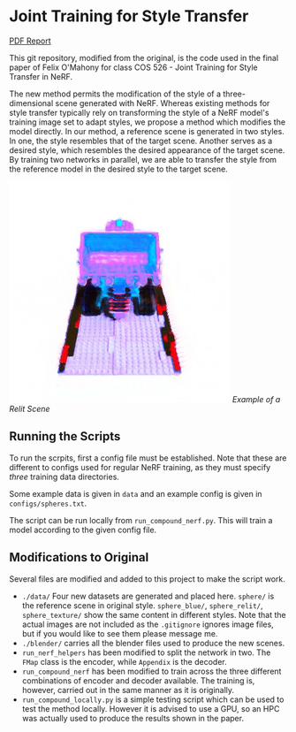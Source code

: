 # Joint Training for Style Transfer
[PDF Report](report/project_report.pdf)

This git repository, modified from the original, is the code used in the final paper of Felix O'Mahony for class COS 526 - Joint Training for Style Transfer in NeRF.

The new method permits the modification of the style of a three-dimensional scene generated with NeRF. Whereas existing methods for style transfer typically rely on transforming the style of a NeRF model's training image set to adapt styles, we propose a method which modifies the model directly. In our method, a reference scene is generated in two styles. In one, the style resembles that of the target scene. Another serves as a desired style, which resembles the desired appearance of the target scene. By training two networks in parallel, we are able to transfer the style from the reference model in the desired style to the target scene.

![Example relighting](imgs/relight.gif)
*Example of a Relit Scene*

## Running the Scripts

To run the scrpits, first a config file must be established. Note that these are different to configs used for regular NeRF training, as they must specify *three* training data directories.

Some example data is given in `data` and an example config is given in `configs/spheres.txt`.

The script can be run locally from `run_compound_nerf.py`. This will train a model according to the given config file.

## Modifications to Original

Several files are modified and added to this project to make the script work.
- `./data/` Four new datasets are generated and placed here. `sphere/` is the reference scene in original style. `sphere_blue/`, `sphere_relit/`, `sphere_texture/` show the same content in different styles. Note that the actual images are not included as the `.gitignore` ignores image files, but if you would like to see them please message me.
- `./blender/` carries all the blender files used to produce the new scenes.
- `run_nerf_helpers` has been modified to split the network in two. The `FMap` class is the encoder, while `Appendix` is the decoder.
- `run_compound_nerf` has been modified to train across the three different combinations of encoder and decoder available. The training is, however, carried out in the same manner as it is originally.
- `run_compound_locally.py` is a simple testing script which can be used to test the method locally. However it is advised to use a GPU, so an HPC was actually used to produce the results shown in the paper.